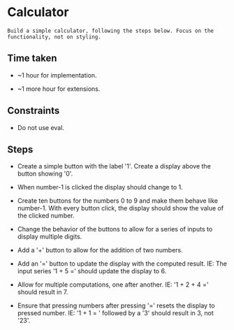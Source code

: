 # Calculator

	Build a simple calculator, following the steps below. Focus on the functionality, not on styling.

## Time taken

* ~1 hour for implementation.

* ~1 more hour for extensions.

## Constraints

- Do not use eval.

## Steps

- Create a simple button with the label '1'. Create a display above the button showing '0'.

- When number-1 is clicked the display should change to 1.

- Create ten buttons for the numbers 0 to 9 and make them behave like number-1. With every button click, the display should show the value of the clicked number.

- Change the behavior of the buttons to allow for a series of inputs to display multiple digits.

- Add a '+' button to allow for the addition of two numbers.

- Add an '=' button to update the display with the computed result. IE: The input series '1 + 5 =' should update the display to 6.

- Allow for multiple computations, one after another. IE: '1 + 2 + 4 =' should result in 7.

- Ensure that pressing numbers after pressing '=' resets the display to pressed number. IE: '1 + 1 = ' followed by a '3' should result in 3, not '23'.
